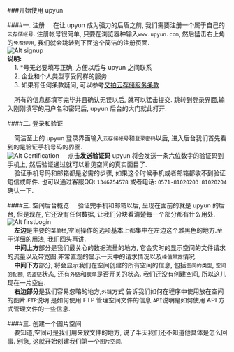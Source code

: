 ###开始使用 upyun

####一. 注册
&nbsp;&nbsp;&nbsp;&nbsp;在让 upyun 成为强力的后盾之前, 我们需要注册一个属于自己的```云存储帐号```. 注册帐号很简单, 只要在浏览器种输入```www.upyun.com```, 然后猛击右上角的```免费使用```, 我们就会跳转到下面这个简洁的注册页面.  
 ![Alt signup](http://upyun-blog-pic.b0.upaiyun.com/upyunBlog/signup.png)    
 **说明:**    
 &nbsp;&nbsp;&nbsp;&nbsp;1. *号无必要填写正确, 方便以后与 upyun 之间联系    
 &nbsp;&nbsp;&nbsp;&nbsp;2. 企业和个人类型享受同样的服务    
 &nbsp;&nbsp;&nbsp;&nbsp;3. 如果有任何条款疑问, 可以参考[又拍云存储服务条款](https://www.upyun.com/tos.html)
 
&nbsp;&nbsp;&nbsp;&nbsp;所有的信息都填写完毕并且确认无误以后, 就可以猛击提交. 跳转到登录界面,输入刚刚填写的用户名和密码后, upyun 后台的大门就此打开.    
 
####二. 登录和验证    

&nbsp;&nbsp;&nbsp;&nbsp;简洁至上的 upyun 登录界面输入```云存储帐号```和```登录密码```以后, 进入后台我们首先看到的是验证手机号码的界面.    
![Alt Certification](http://upyun-blog-pic.b0.upaiyun.com/upyunBlog/Certiftion.png)
 &nbsp;&nbsp;&nbsp;&nbsp;点击**发送验证码** upyun 将会发送一条六位数字的验证码到手机上, 然后验证通过就可以看见空间的真实面目了.    
 &nbsp;&nbsp;&nbsp;&nbsp;验证手机号码和邮箱都是必需的步骤, 如果这个时候手机或者邮箱都收不到验证短信或邮件. 也可以通过客服QQ: ```1346754578``` 或者电话: ```0571-81020203 81020204```确认一下.

####三. 空间后台概览
&nbsp;&nbsp;&nbsp;&nbsp;验证完手机和邮箱以后, 呈现在面前的就是 upyun 的后台, 但是现在, 它还没有任何数据, 让我们分块看清楚每一个部分都有什么用处.    
![Alt firstLogin](http://upyun-blog-pic.b0.upaiyun.com/upyunBlog/firstLogin.png)    
&nbsp;&nbsp;&nbsp;&nbsp;**左边**是主要的```菜单栏```,空间操作的选项基本上都集中在左边这个雅黑色的地方.至于详细的用法, 我们回头再讲.     
&nbsp;&nbsp;&nbsp;&nbsp;**中间上方**部分是我们最关心的数据流量的地方, 它会实时的显示空间的文件请求的流量以及带宽图.非常直观的显示一天中的请求情况以及```峰值带宽```情况.    
&nbsp;&nbsp;&nbsp;&nbsp;**中间下方**部分, 将会显示我们在空间创建的所有空间的信息, 包括```空间的类型```, ```空间的配额```, ```防盗链```状态, 还有```外链```和```表单```是否开关的状态. 我们还没有创建空间, 所以这儿现在一片空白.    
&nbsp;&nbsp;&nbsp;&nbsp;**右边部分**是我们容易忽略的地方,```外链```方式 告诉我们如何在程序中使用放在空间的图片.```FTP```说明 是如何使用 FTP 管理空间文件的信息.```API```说明是如何使用 API 方式管理文件的一些信息.

####三. 创建一个图片空间    
&nbsp;&nbsp;&nbsp;&nbsp;要知道,空间可是我们用来放文件的地方, 说了半天我们还不知道他具体是怎么回事. 别急, 这就开始创建我们第一个```图片空间```.    
&nbsp;&nbsp;&nbsp;&nbsp;